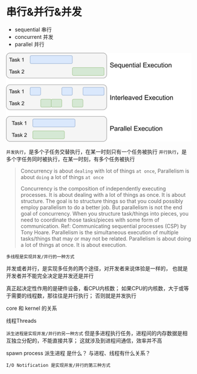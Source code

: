 # 串行&并行&并发

+ sequential 串行
+ concurrent 并发
+ parallel 并行

![串行并行并发](0mg/task-execute.png)

`并发执行`，是多个子任务交替执行，在某一时刻只有一个任务被执行
`并行执行`，是多个字任务同时被执行，在某一时刻，有多个任务被执行

> Concurrency is about `dealing` with lot of things `at once`, Parallelism is about `doing` a lot of things `at once`
>
> Concurrency is the composition of independently executing processes.
> It is about dealing with a lot of things as once. It is about structure. The goal is to structure things so that you could possibly employ parallelism to do a better job. But parallelism is not the end goal of concurrency. When you structure task/things into pieces, you need to coordinate those tasks/pieces with some form of communication. Ref: Communicating sequential processes (CSP) by Tony Hoare.
> Parallelism is the simultaneous execution of multiple tasks/things that may or may not be related.
> Parallelism is about doing a lot of things at once. It is about execution.

`多线程是实现并发/并行的一种方式`

并发或者并行，是实现多任务的两个途径，对开发者来说体验是一样的，
也就是开发者并不能完全决定是并发还是并行

真正起决定性作用的是硬件设备，看CPU内核数；
如果CPU的内核数，大于或等于需要的线程数，那往往是并行执行；
否则就是并发执行

core 和 kernel 的关系

线程Threads

`派生进程是实现并发/并行的另一种方式`
但是多进程执行任务，进程间的内存数据是相互独立分配的，不能直接共享；
这就涉及到进程间通信，效率并不高

spawn process 派生进程 是什么？
与进程、线程有什么关系？

`I/O Notification 是实现并发/并行的第三种方式`

